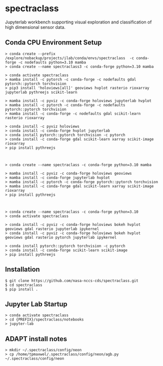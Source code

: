spectraclass
===============================

Jupyterlab workbench supporting visual exploration and classification of high dimensional sensor data.

Conda CPU Environment Setup
---------------

    > conda create --prefix /explore/nobackup/projects/ilab/conda/envs/spectraclass  -c conda-forge -c nodefaults python=3.10 mamba
    > conda create --name spectraclass3 -c conda-forge python=3.10 mamba  

    > conda activate spectraclass
    > mamba install -c pytorch -c conda-forge -c nodefaults gdal pytorch::pytorch torchvision 
    > pip3 install 'holoviews[all]' geoviews hvplot rasterio rioxarray jupyterlab pythreejs scikit-learn

    > mamba install -c pyviz -c conda-forge holoviews jupyterlab hvplot
    > mamba install -c pytorch -c conda-forge -c nodefaults pytorch::pytorch torchvision 
    > mamba install -c conda-forge -c nodefaults gdal scikit-learn rasterio rioxarray

    > conda install -c pyviz holoviews 
    > conda install -c conda-forge hvplot jupyterlab
    > conda install pytorch::pytorch torchvision -c pytorch
    > conda install -c conda-forge gdal scikit-learn xarray scikit-image rioxarray
    > pip install pythreejs



    > conda create --name spectraclass -c conda-forge python=3.10 mamba 

    > mamba install -c pyviz -c conda-forge holoviews geoviews 
    > mamba install -c conda-forge jupyterlab hvplot
    > mamba install -c pytorch -c conda-forge pytorch::pytorch torchvision 
    > mamba install -c conda-forge gdal scikit-learn xarray scikit-image rioxarray
    > pip install pythreejs



    > conda create --name spectraclass -c conda-forge python=3.10 
    > conda activate spectraclass

    > conda install -c pyviz -c conda-forge holoviews bokeh hvplot geoviews gdal rasterio jupyterlab ipykernel
    > conda install -c pyviz -c conda-forge holoviews bokeh hvplot geoviews gdal rasterio pytorch jupyterlab ipykernel

    > conda install pytorch::pytorch torchvision -c pytorch
    > conda install -c conda-forge scikit-learn scikit-image 
    > pip install pythreejs

Installation
------------

    $ git clone https://github.com/nasa-nccs-cds/spectraclass.git
    $ cd spectraclass
    $ pip install .

Jupyter Lab Startup
------------

    > conda activate spectraclass
    > cd {PREFIX}/spectraclass/notebooks
    > jupyter-lab

ADAPT install notes
--------------------
    > mkdir ~/.spectraclass/config/neon
    > cp /home/tpmaxwel/.spectraclass/config/neon/agb.py ~/.spectraclass/config/neon



